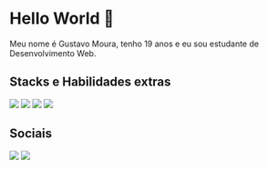 # Hello World 👋

<p>Meu nome é Gustavo Moura, tenho 19 anos e eu sou estudante de Desenvolvimento Web.</p>

## Stacks e Habilidades extras
<img src="https://img.shields.io/badge/HTML5-E34F26?style=for-the-badge&logo=html5&logoColor=white">
<img src="https://img.shields.io/badge/CSS3-1572B6?style=for-the-badge&logo=css3&logoColor=white">
<img src="https://img.shields.io/badge/JavaScript-323330?style=for-the-badge&logo=javascript&logoColor=F7DF1E">
<img src="https://img.shields.io/badge/C%2B%2B-00599C?style=for-the-badge&logo=c%2B%2B&logoColor=white">

## Sociais
<a href="https://www.instagram.com/gmdot_/"><img src="https://img.shields.io/badge/Instagram-E4405F?style=for-the-badge&logo=instagram&logoColor=white"></a>
<a href="https://www.linkedin.com/in/gmdot/"><img src="https://img.shields.io/badge/LinkedIn-0077B5?style=for-the-badge&logo=linkedin&logoColor=white"></a>
